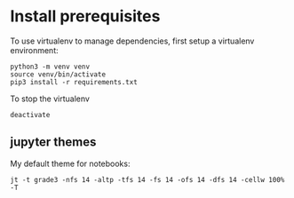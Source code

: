 # Install prerequisites

To use virtualenv to manage dependencies, first setup a virtualenv environment:

    python3 -m venv venv
    source venv/bin/activate
    pip3 install -r requirements.txt

To stop the virtualenv

    deactivate

## jupyter themes

My default theme for notebooks:

    jt -t grade3 -nfs 14 -altp -tfs 14 -fs 14 -ofs 14 -dfs 14 -cellw 100% -T
